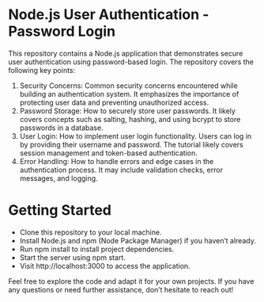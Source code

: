 # Node.js User Authentication - Password Login

This repository contains a Node.js application that demonstrates secure user authentication using password-based login. The repository covers the following key points:

1. Security Concerns: Common security concerns encountered while building an authentication system. It emphasizes the importance of protecting user data and preventing unauthorized access.
2. Password Storage: How to securely store user passwords. It likely covers concepts such as salting, hashing, and using bcrypt to store passwords in a database.
3. User Login: How to implement user login functionality. Users can log in by providing their username and password. The tutorial likely covers session management and token-based authentication.
4. Error Handling: How to handle errors and edge cases in the authentication process. It may include validation checks, error messages, and logging.

# Getting Started

- Clone this repository to your local machine.
- Install Node.js and npm (Node Package Manager) if you haven’t already.
- Run npm install to install project dependencies.
- Start the server using npm start.
- Visit http://localhost:3000 to access the application.

Feel free to explore the code and adapt it for your own projects. If you have any questions or need further assistance, don’t hesitate to reach out!

